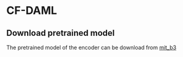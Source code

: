 # CF-DAML

## Download pretrained model
The pretrained model of the encoder can be download from [mit_b3](https://drive.google.com/drive/folders/1GAku0G0iR9DsBxCbfENWMJ27c5lYUeQA) 
